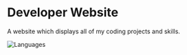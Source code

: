 # Developer Website
A website which displays all of my coding projects and skills.

![Languages](https://skillicons.dev/icons?i=html,css,js)
